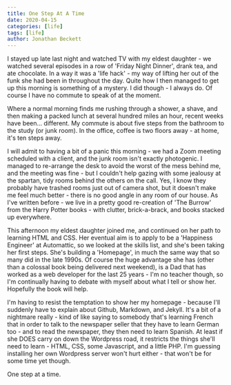 ```yaml
---
title: One Step At A Time
date: 2020-04-15
categories: [life]
tags: [life]
author: Jonathan Beckett
---
```


I stayed up late last night and watched TV with my eldest daughter - we watched several episodes in a row of 'Friday Night Dinner', drank tea, and ate chocolate. In a way it was a 'life hack' - my way of lifting her out of the funk she had been in throughout the day. Quite how I then managed to get up this morning is something of a mystery. I did though - I always do. Of course I have no commute to speak of at the moment.

Where a normal morning finds me rushing through a shower, a shave, and then making a packed lunch at several hundred miles an hour, recent weeks have been... different. My commute is about five steps from the bathroom to the study (or junk room). In the office, coffee is two floors away - at home, it's ten steps away.

I will admit to having a bit of a panic this morning - we had a Zoom meeting scheduled with a client, and the junk room isn't exactly photogenic. I managed to re-arrange the desk to avoid the worst of the mess behind me, and the meeting was fine - but I couldn't help gazing with some jealousy at the spartan, tidy rooms behind the others on the call. Yes, I know they probably have trashed rooms just out of camera shot, but it doesn't make me feel much better - there is no good angle in any room of our house. As I've written before - we live in a pretty good re-creation of 'The Burrow' from the Harry Potter books - with clutter, brick-a-brack, and books stacked up everywhere.

This afternoon my eldest daughter joined me, and continued on her path to learning HTML and CSS. Her eventual aim is to apply to be a 'Happiness Engineer' at Automattic, so we looked at the skills list, and she's been taking her first steps. She's building a 'Homepage', in much the same way that so many did in the late 1990s. Of course the huge advantage she has (other than a colossal book being delivered next weekend), is a Dad that has worked as a web developer for the last 25 years - I'm no teacher though, so I'm continually having to debate with myself about what I tell or show her. Hopefully the book will help.

I'm having to resist the temptation to show her my homepage - because I'll suddenly have to explain about Github, Markdown, and Jekyll. It's a bit of a nightmare really - kind of like saying to somebody that's learning French that in order to talk to the newspaper seller that they have to learn German too - and to read the newspaper, they then need to learn Spanish. At least if she DOES carry on down the Wordpress road, it restricts the things she'll need to learn - HTML, CSS, some Javascript, and a little PHP. I'm guessing installing her own Wordpress server won't hurt either - that won't be for some time yet though.

One step at a time.